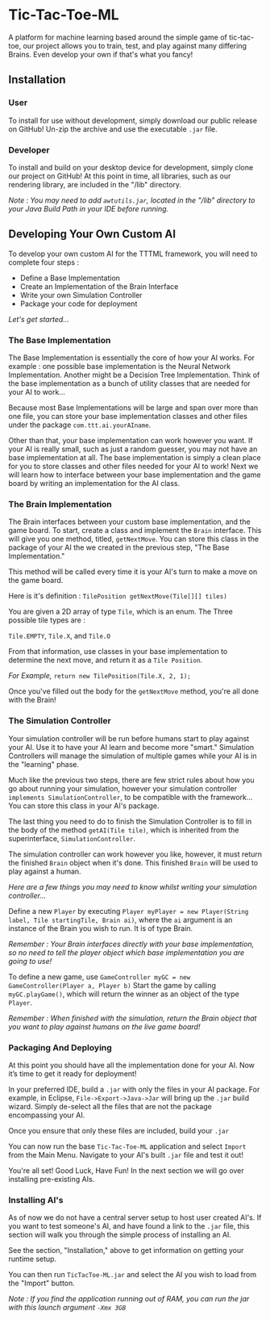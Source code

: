 # Tic-Tac-Toe-ML

A platform for machine learning based around the simple game of tic-tac-toe, our project allows you to train, test, and play against many differing Brains. Even develop your own if that's what you fancy!

## Installation

### User

To install for use without development, simply download our public release on GitHub! Un-zip the archive and use the executable ```.jar``` file.

### Developer

To install and build on your desktop device for development, simply clone our project on GitHub!
At this point in time, all libraries, such as our rendering library, are included in the "/lib" directory. 

*Note : You may need to add ```awtutils.jar```, located in the "/lib" directory to your Java Build Path in your IDE before running.*


## Developing Your Own Custom AI
To develop your own custom AI for the TTTML framework, you will need to complete four steps :
<ul>
<li> Define a Base Implementation
<li> Create an Implementation of the Brain Interface
<li> Write your own Simulation Controller
<li> Package your code for deployment
</ul>


*Let's get started...*


### The Base Implementation


The Base Implementation is essentially the core of how your AI works. For example : one possible base implementation is the Neural Network Implementation. Another might be a Decision Tree Implementation. Think of the base implementation as a bunch of utility classes that are needed for your AI to work...


Because most Base Implementations will be large and span over more than one file, you can store your base implementation classes and other files under the package ``` com.ttt.ai.yourAIname ```.


Other than that, your base implementation can work however you want. If your AI is really small, such as just a random guesser, you may not have an base implementation at all. The base implementation is simply a clean place for you to store classes and other files needed for your AI to work! Next we will learn how to interface between your base implementation and the game board by writing an implementation for the AI class.


### The Brain Implementation


The Brain interfaces between your custom base implementation, and the game board. To start, create a class and implement the ```Brain``` interface. This will give you one method, titled, ```getNextMove```. You can store this class in the package of your AI the we created in the previous step, "The Base Implementation."


This method will be called every time it is your AI's turn to make a move on the game board.


Here is it's definition : ```TilePosition getNextMove(Tile[][] tiles)```


You are given a 2D array of type ```Tile```, which is an enum. The Three possible tile types are :


 ```Tile.EMPTY```, ```Tile.X```, and ```Tile.O```
 
 From that information, use classes in your base implementation to determine the next move, 
and return it as a ```Tile Position```.
 
 *For Example,* ```return new TilePosition(Tile.X, 2, 1);```
 
 Once you've filled out the body for the ```getNextMove``` method, you're all done with the Brain!

 
### The Simulation Controller

 
 Your simulation controller will be run before humans start to play against your AI. Use it to have your AI learn and become more "smart." Simulation Controllers will manage the simulation of multiple games while your AI is in the "learning" phase.
 
 Much like the previous two steps, there are few strict rules about how you go about running your simulation, however your simulation controller ```implements SimulationController```, to be compatible with the framework... You can store this class in your AI's package.
 
 The last thing you need to do to finish the Simulation Controller is to fill in the body of the method ```getAI(Tile tile)```, which is inherited from the superinterface, ```SimulationController```.
 
 The simulation controller can work however you like, however, it must return the finished ```Brain``` object when it's done. This finished ```Brain``` will be used to play against a human.
 
 *Here are a few things you may need to know whilst writing your simulation controller...*
 
 Define a new ```Player``` by executing ```Player myPlayer = new Player(String label, Tile startingTile, Brain ai)```,
 where the ```ai``` argument is an instance of the Brain you wish to run. It is of type Brain.
 
 *Remember : Your Brain interfaces directly with your base implementation, so no need to tell the player object which base implementation you are going to use!*
 
 To define a new game, use ```GameController myGC = new GameController(Player a, Player b)```
 Start the game by calling ```myGC.playGame()```, which will return the winner as an object of the type ```Player```. 
 
  *Remember : When finished with the simulation, return the Brain object that you want to play against humans on the live game board!*

### Packaging And Deploying

At this point you should have all the implementation done for your AI. Now it’s time to get it ready for deployment!

In your preferred IDE, build a ```.jar``` with only the files in your AI package. For example, in Eclipse, ```File->Export->Java->Jar``` will bring up the ```.jar``` build wizard.
Simply de-select all the files that are not the package encompassing your AI.

Once you ensure that only these files are included, build your ```.jar```

You can now run the base ```Tic-Tac-Toe-ML``` application and select ```Import``` from the Main Menu. Navigate to your AI's built ```.jar``` file and test it out!

You're all set!
Good Luck, Have Fun!
In the next section we will go over installing pre-existing AIs.

### Installing AI's

As of now we do not have a central server setup to host user created AI's. If you want to test someone's AI, and have found a link to the ```.jar``` file, this section will walk you through the simple process
of installing an AI.

See the section, "Installation," above to get information on getting your runtime setup.

You can then run ```TicTacToe-ML.jar``` and select the AI you wish to load from the "Import" button. 

*Note : If you find the application running out of RAM, you can run the jar with this launch argument 	```-Xmx 3GB```*	




